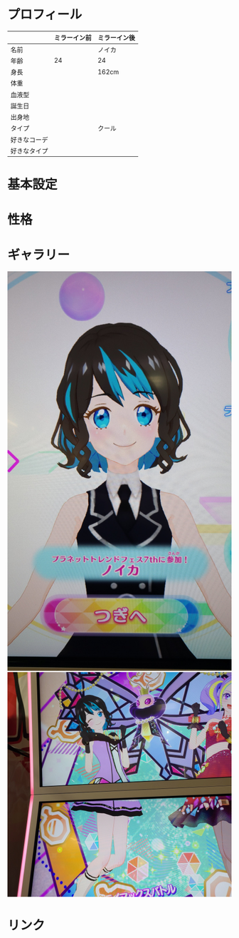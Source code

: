 # プロフィール

|              | ミラーイン前 | ミラーイン後 |
| ------------ | ------------ | ------------ |
| 名前         |              | ノイカ       |
| 年齢         | 24           | 24           |
| 身長         |              | 162cm        |
| 体重         |              |              |
| 血液型       |              |              |
| 誕生日       |              |              |
| 出身地       |              |              |
| タイプ       |              | クール       |
| 好きなコーデ |              |              |
| 好きなタイプ |              |              |

# 基本設定

# 性格

# ギャラリー

![ノイカちゃん 1](./imgs/noika_001.jpg)
![ノイカちゃん2](./imgs/noika_002.jpg)

# リンク
